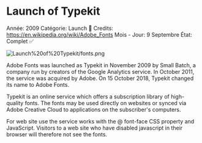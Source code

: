 # Launch of Typekit

Année: 2009
Catégorie: Launch 🚀
Credits: https://en.wikipedia.org/wiki/Adobe_Fonts
Mois - Jour: 9 Septembre
État: Complet ✅

![Launch%20of%20Typekit/fonts.png](Launch%20of%20Typekit/fonts.png)

Adobe Fonts was launched as Typekit in November 2009 by Small Batch, a company run by creators of the Google Analytics service. In October 2011, the service was acquired by Adobe. On 15 October 2018, Typekit changed its name to Adobe Fonts.

Typekit is an online service which offers a subscription library of high-quality fonts. The fonts may be used directly on websites or synced via Adobe Creative Cloud to applications on the subscriber's computers.

For web site use the service works with the @ font-face CSS property and JavaScript. Visitors to a web site who have disabled javascript in their browser will therefore not see the fonts.